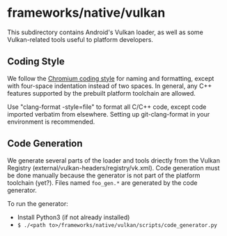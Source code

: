 # frameworks/native/vulkan

This subdirectory contains Android's Vulkan loader, as well as some Vulkan-related tools useful to platform developers.

## Coding Style

We follow the [Chromium coding style](https://www.chromium.org/developers/coding-style) for naming and formatting, except with four-space indentation instead of two spaces. In general, any C++ features supported by the prebuilt platform toolchain are allowed.

Use "clang-format -style=file" to format all C/C++ code, except code imported verbatim from elsewhere. Setting up git-clang-format in your environment is recommended.

## Code Generation

We generate several parts of the loader and tools driectly from the Vulkan Registry (external/vulkan-headers/registry/vk.xml). Code generation must be done manually because the generator is not part of the platform toolchain (yet?). Files named `foo_gen.*` are generated by the code generator.

 To run the generator:
- Install Python3 (if not already installed)
- `$ ./<path to>/frameworks/native/vulkan/scripts/code_generator.py`
